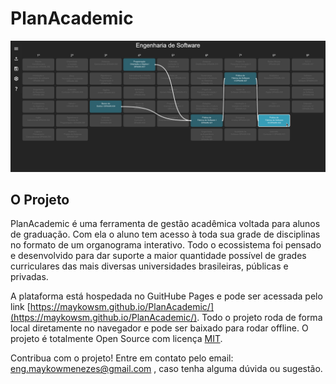 # PlanAcademic
![](https://github.com/maykowsm/PlanAcademic/blob/main/img/img_readme/PlanAcademic.png)

## O Projeto
PlanAcademic é uma ferramenta de gestão acadêmica voltada para alunos de graduação. Com ela o aluno tem acesso à toda sua grade de disciplinas no formato de um organograma interativo. Todo o ecossistema foi pensado e desenvolvido para dar suporte a maior quantidade possível de grades curriculares das mais diversas universidades brasileiras, públicas e privadas.

A plataforma está hospedada no GuitHube Pages e pode ser acessada pelo link [https://maykowsm.github.io/PlanAcademic/](https://maykowsm.github.io/PlanAcademic/). Todo o projeto roda de forma local diretamente no navegador e pode ser baixado para rodar offline. O projeto é totalmente Open Source com licença [MIT](https://opensource.org/license/mit/).

Contribua com o projeto! Entre em contato pelo email: eng.maykowmenezes@gmail.com , caso tenha alguma dúvida ou sugestão.
